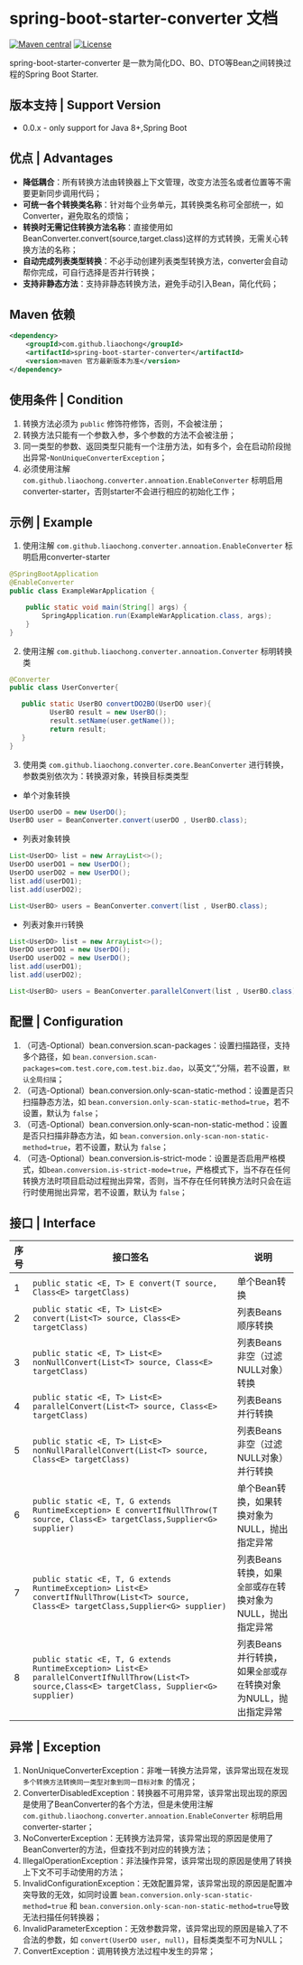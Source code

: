 # spring-boot-starter-converter 文档
[![Maven central](https://maven-badges.herokuapp.com/maven-central/com.github.liaochong/spring-boot-starter-converter/badge.svg)](https://maven-badges.herokuapp.com/maven-central/com.github.liaochong/spring-boot-starter-converter)
[![License](http://img.shields.io/:license-apache-brightgreen.svg)](http://www.apache.org/licenses/LICENSE-2.0.html)

spring-boot-starter-converter 是一款为简化DO、BO、DTO等Bean之间转换过程的Spring Boot Starter.

版本支持 | Support Version
------------------

- 0.0.x - only support for Java 8+,Spring Boot

优点 | Advantages
------------------

- **降低耦合**：所有转换方法由转换器上下文管理，改变方法签名或者位置等不需要更新同步调用代码；
- **可统一各个转换类名称**：针对每个业务单元，其转换类名称可全部统一，如Converter，避免取名的烦恼；
- **转换时无需记住转换方法名称**：直接使用如BeanConverter.convert(source,target.class)这样的方式转换，无需关心转换方法的名称；
- **自动完成列表类型转换**：不必手动创建列表类型转换方法，converter会自动帮你完成，可自行选择是否并行转换；
- **支持非静态方法**：支持非静态转换方法，避免手动引入Bean，简化代码；

Maven 依赖
------------------
```xml
<dependency>
    <groupId>com.github.liaochong</groupId>
    <artifactId>spring-boot-starter-converter</artifactId>
    <version>maven 官方最新版本为准</version>
</dependency>
```

使用条件 | Condition
------------------
1. 转换方法必须为 `public` 修饰符修饰，否则，不会被注册；
2. 转换方法只能有一个参数入参，多个参数的方法不会被注册；
3. 同一类型的参数、返回类型只能有一个注册方法，如有多个，会在启动阶段抛出异常-`NonUniqueConverterException`； 
4. 必须使用注解 `com.github.liaochong.converter.annoation.EnableConverter` 标明启用converter-starter，否则starter不会进行相应的初始化工作；

示例 | Example
------------------

1. 使用注解 `com.github.liaochong.converter.annoation.EnableConverter` 标明启用converter-starter

```java
@SpringBootApplication
@EnableConverter
public class ExampleWarApplication {

    public static void main(String[] args) {
        SpringApplication.run(ExampleWarApplication.class, args);
    }
}
```

2. 使用注解 `com.github.liaochong.converter.annoation.Converter` 标明转换类

```java
@Converter
public class UserConverter{

   public static UserBO convertDO2BO(UserDO user){
          UserBO result = new UserBO();
          result.setName(user.getName());
          return result;
   }
}
```
3. 使用类 `com.github.liaochong.converter.core.BeanConverter` 进行转换，参数类别依次为：转换源对象，转换目标类类型

- 单个对象转换
```java
UserDO userDO = new UserDO();
UserBO user = BeanConverter.convert(userDO , UserBO.class);
```
- 列表对象转换
```java
List<UserDO> list = new ArrayList<>();
UserDO userDO1 = new UserDO();
UserDO userDO2 = new UserDO();
list.add(userDO1);
list.add(userDO2);

List<UserBO> users = BeanConverter.convert(list , UserBO.class);
```
- 列表对象`并行`转换
```java
List<UserDO> list = new ArrayList<>();
UserDO userDO1 = new UserDO();
UserDO userDO2 = new UserDO();
list.add(userDO1);
list.add(userDO2);

List<UserBO> users = BeanConverter.parallelConvert(list , UserBO.class);
```
配置 | Configuration
--------------------
1. （可选-Optional）bean.conversion.scan-packages：设置扫描路径，支持多个路径，如 `bean.conversion.scan-packages=com.test.core,com.test.biz.dao`，以英文“,”分隔，若不设置，`默认全局扫描`；
2. （可选-Optional）bean.conversion.only-scan-static-method：设置是否只扫描静态方法，如 `bean.conversion.only-scan-static-method=true`，若不设置，默认为 `false`；
3. （可选-Optional）bean.conversion.only-scan-non-static-method：设置是否只扫描非静态方法，如 `bean.conversion.only-scan-non-static-method=true`，若不设置，默认为 `false`；
4. （可选-Optional）bean.conversion.is-strict-mode：设置是否启用严格模式，如`bean.conversion.is-strict-mode=true`，严格模式下，当不存在任何转换方法时项目启动过程抛出异常，否则，当不存在任何转换方法时只会在运行时使用抛出异常，若不设置，默认为 `false`；

接口 | Interface
-------------------
序号 | 接口签名 | 说明
----|------|----
1 | `public static <E, T> E convert(T source, Class<E> targetClass)`| 单个Bean转换
2 | `public static <E, T> List<E> convert(List<T> source, Class<E> targetClass)`| 列表Beans顺序转换
3 | `public static <E, T> List<E> nonNullConvert(List<T> source, Class<E> targetClass)` | 列表Beans非空（过滤NULL对象）转换
4 | `public static <E, T> List<E> parallelConvert(List<T> source, Class<E> targetClass)`| 列表Beans并行转换
5 | `public static <E, T> List<E> nonNullParallelConvert(List<T> source, Class<E> targetClass)` | 列表Beans非空（过滤NULL对象）并行转换
6 | `public static <E, T, G extends RuntimeException> E convertIfNullThrow(T source, Class<E> targetClass,Supplier<G> supplier)` | 单个Bean转换，如果转换对象为NULL，抛出指定异常
7 | `public static <E, T, G extends RuntimeException> List<E> convertIfNullThrow(List<T> source, Class<E> targetClass,Supplier<G> supplier)` | 列表Beans转换，如果`全部`或`存在`转换对象为NULL，抛出指定异常
8 | `public static <E, T, G extends RuntimeException> List<E> parallelConvertIfNullThrow(List<T> source,Class<E> targetClass, Supplier<G> supplier)` | 列表Beans并行转换，如果`全部`或`存在`转换对象为NULL，抛出指定异常


异常 | Exception
-------------------
1. NonUniqueConverterException：非唯一转换方法异常，该异常出现在发现 `多个转换方法转换同一类型对象到同一目标对象` 的情况；
2. ConverterDisabledException：转换器不可用异常，该异常出现出现的原因是使用了BeanConverter的各个方法，但是未使用注解 `com.github.liaochong.converter.annoation.EnableConverter` 标明启用converter-starter；
3. NoConverterException：无转换方法异常，该异常出现的原因是使用了BeanConverter的方法，但查找不到对应的转换方法；
4. IllegalOperationException：非法操作异常，该异常出现的原因是使用了转换上下文不可手动使用的方法；
5. InvalidConfigurationException：无效配置异常，该异常出现的原因是配置冲突导致的无效，如同时设置 `bean.conversion.only-scan-static-method=true` 和 `bean.conversion.only-scan-non-static-method=true`导致无法扫描任何转换器；
6. InvalidParameterException：无效参数异常，该异常出现的原因是输入了不合法的参数，如 `convert(UserDO user, null)`，目标类类型不可为NULL；
7. ConvertException：调用转换方法过程中发生的异常；
